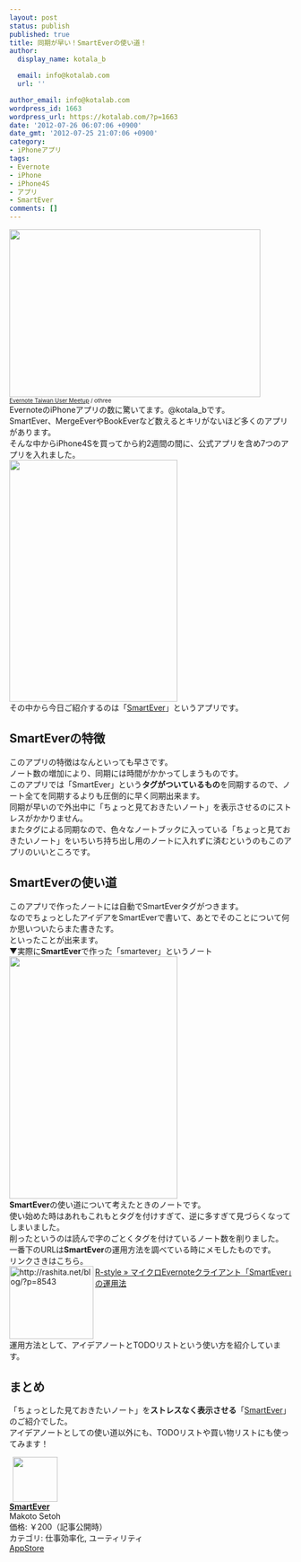 ```yaml
---
layout: post
status: publish
published: true
title: 同期が早い！SmartEverの使い道！
author:
  display_name: kotala_b

  email: info@kotalab.com
  url: ''

author_email: info@kotalab.com
wordpress_id: 1663
wordpress_url: https://kotalab.com/?p=1663
date: '2012-07-26 06:07:06 +0900'
date_gmt: '2012-07-25 21:07:06 +0900'
category:
- iPhoneアプリ
tags:
- Evernote
- iPhone
- iPhone4S
- アプリ
- SmartEver
comments: []
---
```

<p><a href="https://kotalab.com/wp-content/uploads/smartever_120726.jpg" target="_blank"><img src="https://kotalab.com/wp-content/uploads/smartever_120726.jpg" alt="" title="smartever_120726" width="448" height="299" class="alignnone size-full wp-image-1677" /></a><br />
<span style="font-size:10px;"><a href="https://www.flickr.com/photos/othree/6353586689/" target="_blank">Evernote Taiwan User Meetup</a> / othree</span><br />
EvernoteのiPhoneアプリの数に驚いてます。@kotala_bです。<br />
SmartEver、MergeEverやBookEverなど数えるとキリがないほど多くのアプリがあります。<br />
そんな中からiPhone4Sを買ってから約2週間の間に、公式アプリを含め7つのアプリを入れました。<br />
<a href="https://kotalab.com/wp-content/uploads/smartever_120726_02.png" target="_blank"><img src="https://kotalab.com/wp-content/uploads/smartever_120726_02.png" alt="" title="smartever_120726_02" width="300" height="431" class="alignnone size-full wp-image-1664" /></a><br />
その中から今日ご紹介するのは「<a href="https://itunes.apple.com/jp/app/smartever/id493990103?mt=8&uo=4&at=10l4yU" rel="nofollow" target="_blank">SmartEver</a>」というアプリです。<br />
</p>
<!--more-->
<h2>SmartEverの特徴</h2>
<p>このアプリの特徴はなんといっても早さです。<br />
ノート数の増加により、同期には時間がかかってしまうものです。<br />
このアプリでは「SmartEver」という<strong>タグがついているもの</strong>を同期するので、ノート全てを同期するよりも圧倒的に早く同期出来ます。<br />
同期が早いので外出中に「ちょっと見ておきたいノート」を表示させるのにストレスがかかりません。<br />
またタグによる同期なので、色々なノートブックに入っている「ちょっと見ておきたいノート」をいちいち持ち出し用のノートに入れずに済むというのもこのアプリのいいところです。</p>
<h2>SmartEverの使い道</h2>
<p>このアプリで作ったノートには自動でSmartEverタグがつきます。<br />
なのでちょっとしたアイデアをSmartEverで書いて、あとでそのことについて何か思いついたらまた書きたす。<br />
といったことが出来ます。<br />
▼実際に<strong>SmartEver</strong>で作った「smartever」というノート<br />
<a href="https://kotalab.com/wp-content/uploads/smartever_120726_01.png" target="_blank"><img src="https://kotalab.com/wp-content/uploads/smartever_120726_01.png" alt="" title="smartever_120726_01" width="300" height="432" class="alignnone size-full wp-image-1665" /></a><br />
<strong>SmartEver</strong>の使い道について考えたときのノートです。<br />
使い始めた時はあれもこれもとタグを付けすぎて、逆に多すぎて見づらくなってしまいました。<br />
削ったというのは読んで字のごとくタグを付けているノート数を削りました。<br />
一番下のURLは<strong>SmartEver</strong>の運用方法を調べている時にメモしたものです。<br />
リンクさきはこちら。<br />
<a href="http://rashita.net/blog/?p=8543" target="_blank"><img src="https://capture.heartrails.com/150x130?http://rashita.net/blog/?p=8543" alt="http://rashita.net/blog/?p=8543" width="150" height="130" align="left" /></a><a href="http://rashita.net/blog/?p=8543" target="_blank">R-style &raquo; マイクロEvernoteクライアント「SmartEver」の運用法</a><br style="clear:both;" />運用方法として、アイデアノートとTODOリストという使い方を紹介しています。</p>
<h2>まとめ</h2>
<p>「ちょっとした見ておきたいノート」を<strong>ストレスなく表示させる</strong>「<a href="https://itunes.apple.com/jp/app/smartever/id493990103?mt=8&uo=4&at=10l4yU" rel="nofollow" target="_blank">SmartEver</a>」のご紹介でした。<br />
アイデアノートとしての使い道以外にも、TODOリストや買い物リストにも使ってみます！</p>
<div class="applink">
<div class="applinkimg"><a href="https://itunes.apple.com/jp/app/smartever/id493990103?mt=8&uo=4&at=10l4yU" rel="nofollow" target="_blank"><img hspace="6" src="http://a721.phobos.apple.com/us/r30/Purple4/v4/6e/e5/2c/6ee52c1c-a12f-17c3-c9c1-41e862d17bd3/mzl.ehjafxcg.png" width="80" /></a></div>
<div class="applinktext">
<div class="applinktitle"><strong><a href="https://itunes.apple.com/jp/app/smartever/id493990103?mt=8&uo=4&at=10l4yU" rel="nofollow" target="_blank">SmartEver</a></strong></div>
<div class="applinkinfo">Makoto Setoh</div>
<div class="applinkinfo">価格: ￥200（記事公開時）</div>
<div class="applinkinfo">カテゴリ: 仕事効率化, ユーティリティ</div>
</div>
<div class="clear"></div>
<div class="appstorelink"><a href="https://itunes.apple.com/jp/app/smartever/id493990103?mt=8&uo=4&at=10l4yU" rel="nofollow" target="_blank">AppStore</a></div>
</div>
